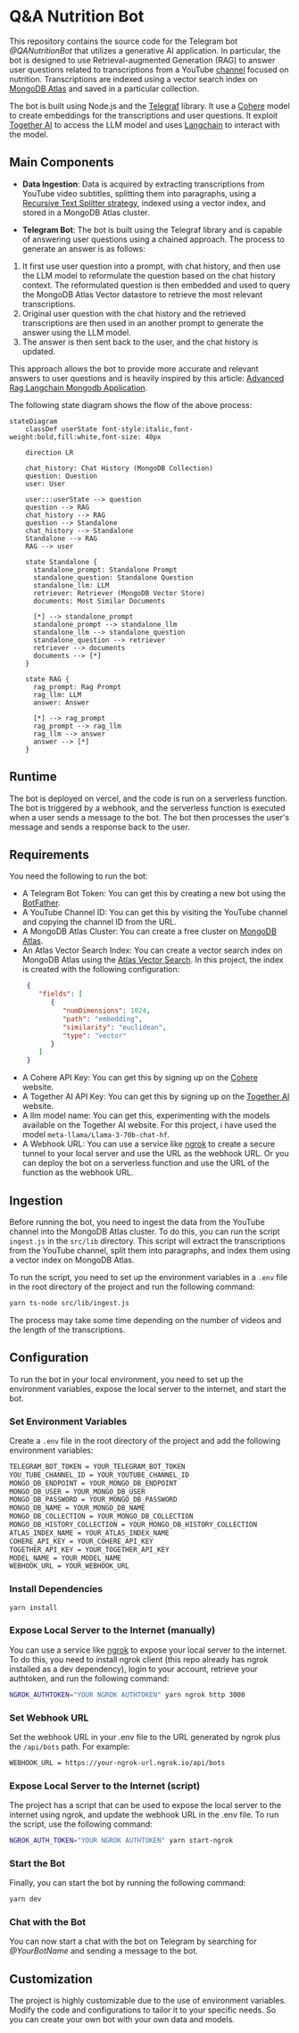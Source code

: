# Q&A Nutrition Bot

This repository contains the source code for the Telegram bot *@QANutritionBot* that utilizes a generative AI application.
In particular, the bot is designed to use Retrieval-augmented Generation (RAG) to answer user questions related to transcriptions from a YouTube [channel](https://www.youtube.com/channel/UCuCdPgseAOAS_ZWgUeIlFNg) focused on nutrition.
Transcriptions are indexed using a vector search index on [MongoDB Atlas](https://www.mongodb.com/atlas) and saved in a particular collection.

The bot is built using Node.js and the [Telegraf](https://telegraf.js.org/) library.
It use a [Cohere](https://cohere.com/) model to create embeddings for the transcriptions and user questions.
It exploit [Together AI](https://www.together.ai/) to access the LLM model and uses [Langchain](https://js.langchain.com/v0.2/docs/introduction/) to interact with the model.


## Main Components

- **Data Ingestion**: Data is acquired by extracting transcriptions from YouTube video subtitles, splitting them into paragraphs, using a [Recursive Text Splitter strategy](https://js.langchain.com/v0.1/docs/modules/data_connection/document_transformers/), indexed using a vector index, and stored in a MongoDB Atlas cluster.

- **Telegram Bot**: The bot is built using the Telegraf library and is capable of answering user questions using a chained approach. 
The process to generate an answer is as follows:

1) It first use user question into a prompt, with chat history, and then use the LLM model to reformulate the question based on the chat history context. The reformulated question is then embedded and used to query the MongoDB Atlas Vector datastore to retrieve the most relevant transcriptions.
2) Original user question with the chat history and the retrieved transcriptions are then used in an another prompt to generate the answer using the LLM model.
3) The answer is then sent back to the user, and the chat history is updated.

This approach allows the bot to provide more accurate and relevant answers to user questions and is heavily inspired by this article: [Advanced Rag Langchain Mongodb Application](https://www.mongodb.com/developer/products/atlas/advanced-rag-langchain-mongodb/).

The following state diagram shows the flow of the above process:

```mermaid
stateDiagram
    classDef userState font-style:italic,font-weight:bold,fill:white,font-size: 40px

    direction LR

    chat_history: Chat History (MongoDB Collection)        
    question: Question    
    user: User

    user:::userState --> question    
    question --> RAG
    chat_history --> RAG
    question --> Standalone
    chat_history --> Standalone
    Standalone --> RAG
    RAG --> user

    state Standalone {
      standalone_prompt: Standalone Prompt
      standalone_question: Standalone Question
      standalone_llm: LLM
      retriever: Retriever (MongoDB Vector Store)
      documents: Most Similar Documents

      [*] --> standalone_prompt
      standalone_prompt --> standalone_llm
      standalone_llm --> standalone_question
      standalone_question --> retriever
      retriever --> documents
      documents --> [*]
    }   

    state RAG {     
      rag_prompt: Rag Prompt
      rag_llm: LLM
      answer: Answer

      [*] --> rag_prompt
      rag_prompt --> rag_llm
      rag_llm --> answer
      answer --> [*]
    }
```

## Runtime
The bot is deployed on vercel, and the code is run on a serverless function. The bot is triggered by a webhook, and the serverless function is executed when a user sends a message to the bot. The bot then processes the user's message and sends a response back to the user.

## Requirements
You need the following to run the bot:

- A Telegram Bot Token: You can get this by creating a new bot using the [BotFather](https://core.telegram.org/bots#6-botfather).
- A YouTube Channel ID: You can get this by visiting the YouTube channel and copying the channel ID from the URL.
- A MongoDB Atlas Cluster: You can create a free cluster on [MongoDB Atlas](https://www.mongodb.com/atlas).
- An Atlas Vector Search Index: You can create a vector search index on MongoDB Atlas using the [Atlas Vector Search](https://www.mongodb.com/docs/atlas/atlas-vector-search/tutorials/vector-search-quick-start/).
  In this project, the index is created with the following configuration:
  ```json
   {
      "fields": [
         {
            "numDimensions": 1024,
            "path": "embedding",
            "similarity": "euclidean",
            "type": "vector"
         }
      ]
   }
   ```
- A Cohere API Key: You can get this by signing up on the [Cohere](https://cohere.com/) website.
- A Together AI API Key: You can get this by signing up on the [Together AI](https://www.together.ai/) website.
- A llm model name: You can get this, experimenting with the models available on the Together AI website. For this project, i have used the model `meta-llama/Llama-3-70b-chat-hf`.
- A Webhook URL: You can use a service like [ngrok](https://ngrok.com/) to create a secure tunnel to your local server and use the URL as the webhook URL. Or you can deploy the bot on a serverless function and use the URL of the function as the webhook URL.


## Ingestion  

Before running the bot, you need to ingest the data from the YouTube channel into the MongoDB Atlas cluster.
To do this, you can run the script `ingest.js` in the `src/lib` directory. This script will extract the transcriptions from the YouTube channel, split them into paragraphs, and index them using a vector index on MongoDB Atlas.

To run the script, you need to set up the environment variables in a `.env` file in the root directory of the project and run the following command:

```bash
yarn ts-node src/lib/ingest.js
```
The process may take some time depending on the number of videos and the length of the transcriptions.

## Configuration

To run the bot in your local environment, you need to set up the environment variables, expose the local server to the internet, and start the bot.

### Set Environment Variables
Create a `.env` file in the root directory of the project and add the following environment variables:

```bash
TELEGRAM_BOT_TOKEN = YOUR_TELEGRAM_BOT_TOKEN
YOU_TUBE_CHANNEL_ID = YOUR_YOUTUBE_CHANNEL_ID
MONGO_DB_ENDPOINT = YOUR_MONGO_DB_ENDPOINT
MONGO_DB_USER = YOUR_MONGO_DB_USER
MONGO_DB_PASSWORD = YOUR_MONGO_DB_PASSWORD
MONGO_DB_NAME = YOUR_MONGO_DB_NAME
MONGO_DB_COLLECTION = YOUR_MONGO_DB_COLLECTION
MONGO_DB_HISTORY_COLLECTION = YOUR_MONGO_DB_HISTORY_COLLECTION
ATLAS_INDEX_NAME = YOUR_ATLAS_INDEX_NAME
COHERE_API_KEY = YOUR_COHERE_API_KEY
TOGETHER_API_KEY = YOUR_TOGETHER_API_KEY
MODEL_NAME = YOUR_MODEL_NAME
WEBHOOK_URL = YOUR_WEBHOOK_URL
```

### Install Dependencies

```bash
yarn install
```

### Expose Local Server to the Internet (manually)

You can use a service like [ngrok](https://ngrok.com/) to expose your local server to the internet. 
To do this, you need to install ngrok client (this repo already has ngrok installed as a dev dependency), login to your account, retrieve your authtoken, and run the following command:

```bash
NGROK_AUTHTOKEN="YOUR NGROK AUTHTOKEN" yarn ngrok http 3000
```

### Set Webhook URL

Set the webhook URL in your .env file to the URL generated by ngrok plus the `/api/bots` path. For example:

```bash
WEBHOOK_URL = https://your-ngrok-url.ngrok.io/api/bots
```

### Expose Local Server to the Internet (script)
The project has a script that can be used to expose the local server to the internet using ngrok, and update the webhook URL in the .env file. To run the script, use the following command:

```bash
NGROK_AUTH_TOKEN="YOUR NGROK AUTHTOKEN" yarn start-ngrok
```

### Start the Bot

Finally, you can start the bot by running the following command:

```bash
yarn dev
```

### Chat with the Bot

You can now start a chat with the bot on Telegram by searching for *@YourBotName* and sending a message to the bot.

## Customization

The project is highly customizable due to the use of environment variables. Modify the code and configurations to tailor it to your specific needs. So you can create your own bot with your own data and models.